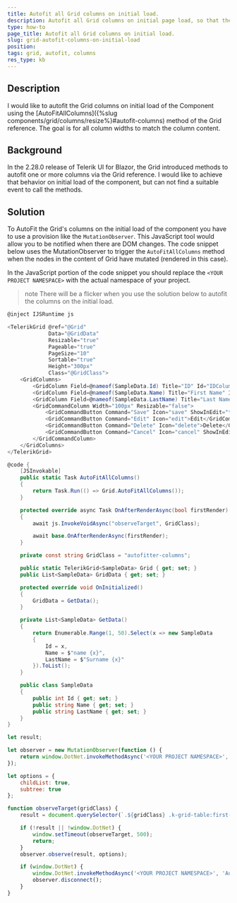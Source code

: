 ```yaml
---
title: Autofit all Grid columns on initial load. 
description: Autofit all Grid columns on initial page load, so that their widths match their content. 
type: how-to
page_title: Autofit all Grid columns on initial load. 
slug: grid-autofit-columns-on-initial-load
position: 
tags: grid, autofit, columns
res_type: kb
---
```



## Description

I would like to autofit the Grid columns on initial load of the Component using the [AutoFitAllColumns]({%slug components/grid/columns/resize%}#autofit-columns) method of the Grid reference. The goal is for all column widths to match the column content.

## Background

In the 2.28.0 release of Telerik UI for Blazor, the Grid introduced methods to autofit one or more columns via the Grid reference. I would like to achieve that behavior on initial load of the component, but can not find a suitable event to call the methods.

## Solution

To AutoFit the Grid's columns on the initial load of the component you have to use a provision like the `MutationObserver`. This JavaScript tool would allow you to be notified when there are DOM changes. The code snippet below uses the MutationObserver to trigger the `AutoFitAllColumns` method when the nodes in the content of Grid have mutated (rendered in this case). 

In the JavaScript portion of the code snippet you should replace the `<YOUR PROJECT NAMESPACE>` with the actual namespace of your project. 

>note There will be a flicker when you use the solution below to autofit the columns on the initial load. 

````C#
@inject IJSRuntime js

<TelerikGrid @ref="@Grid"
             Data="@GridData"
             Resizable="true"
             Pageable="true" 
             PageSize="10" 
             Sortable="true" 
             Height="300px"
             Class="@GridClass">
    <GridColumns>
        <GridColumn Field=@nameof(SampleData.Id) Title="ID" Id="IDColumn" />
        <GridColumn Field=@nameof(SampleData.Name) Title="First Name" Id="NameColumn1" />
        <GridColumn Field=@nameof(SampleData.LastName) Title="Last Name" Id="NameColumn2" />
        <GridCommandColumn Width="100px" Resizable="false">
            <GridCommandButton Command="Save" Icon="save" ShowInEdit="true">Update</GridCommandButton>
            <GridCommandButton Command="Edit" Icon="edit">Edit</GridCommandButton>
            <GridCommandButton Command="Delete" Icon="delete">Delete</GridCommandButton>
            <GridCommandButton Command="Cancel" Icon="cancel" ShowInEdit="true">Cancel</GridCommandButton>
        </GridCommandColumn>
    </GridColumns>
</TelerikGrid>

@code {
    [JSInvokable]
    public static Task AutoFitAllColumns()
    {
        return Task.Run(() => Grid.AutoFitAllColumns());
    }

    protected override async Task OnAfterRenderAsync(bool firstRender)
    {
        await js.InvokeVoidAsync("observeTarget", GridClass);

        await base.OnAfterRenderAsync(firstRender);
    }

    private const string GridClass = "autofitter-columns";

    public static TelerikGrid<SampleData> Grid { get; set; }
    public List<SampleData> GridData { get; set; }

    protected override void OnInitialized()
    {
        GridData = GetData();
    }

    private List<SampleData> GetData()
    {
        return Enumerable.Range(1, 50).Select(x => new SampleData
        {
            Id = x,
            Name = $"name {x}",
            LastName = $"Surname {x}"
        }).ToList();
    }

    public class SampleData
    {
        public int Id { get; set; }
        public string Name { get; set; }
        public string LastName { get; set; }
    }
}
````
````JavaScript
let result;

let observer = new MutationObserver(function () {
    return window.DotNet.invokeMethodAsync('<YOUR PROJECT NAMESPACE>', 'AutoFitAllColumns');
});

let options = {
    childList: true,
    subtree: true
};

function observeTarget(gridClass) {
    result = document.querySelector(`.${gridClass} .k-grid-table:first-of-type`);

    if (!result || !window.DotNet) {
        window.setTimeout(observeTarget, 500);
        return;
    }
    observer.observe(result, options);

    if (window.DotNet) {
        window.DotNet.invokeMethodAsync('<YOUR PROJECT NAMESPACE>', 'AutoFitAllColumns');
        observer.disconnect();
    }
}
````